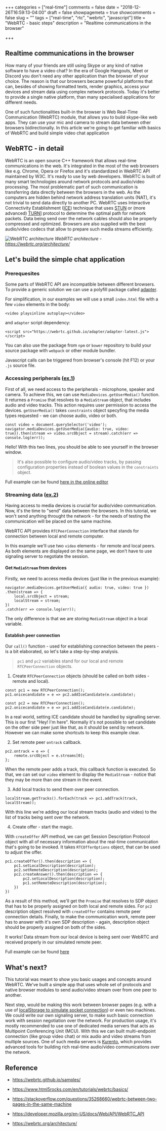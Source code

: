 +++
categories = ["real-time"]
comments = false
date = "2018-12-26T16:59:13-04:00"
draft = false
showpagemeta = true
showcomments = false
slug = ""
tags = ["real-time", "rtc", "webrtc", "javascript"]
title = "WebRTC - basic steps"
description = "Realtime communications in the browser"

+++

## Realtime communications in the browser

How many of your friends are still using Skype or any kind of native software to have a video chat? In the era of Google Hangouts, Meet or Discord you don't need any other application than the browser of your choice. The reason is that our browsers became powerful platforms that can, besides of showing formatted texts, render graphics, access your devices and stream data using complex network protocols. Today it's better to provide a single native platform, than many specialised applications for different needs.

One of such functionalities built-in the browser is Web Real-Time Communication (WebRTC) module, that allows you to build skype-like web apps. They can use your mic and camera to stream data between other browsers bidirectionally. In this article we're going to get familiar with basics of WebRTC and build simple video chat application

## WebRTC - in detail

WebRTC is an open source C++ framework that allows real-time communications in the web. It's integrated in the most of the web browsers like e.g. Chrome, Opera or Firefox and it's standardized in WebRTC API maintained by W3C. It's ready to use by web developers. WebRTC is built of many smart technologies around network protocols and audio/video processing. The most problematic part of such communication is transferring data directly between the browsers in the web. As the computers are hidden behind network address translation units (NAT), it's not trivial to send data directly to another PC. WebRTC uses Interactive Connectivity Establishment ([ICE](https://en.wikipedia.org/wiki/Interactive_Connectivity_Establishment)) technique that uses [STUN](https://en.wikipedia.org/wiki/STUN) or (more advanced) [TURN](https://en.wikipedia.org/wiki/Traversal_Using_Relays_around_NAT)] protocol to determine the optimal path for network packets. Data being send over the network cables should also be properly compressed and optimized. Browsers are also supplied with the best audio/video codecs that allow to prepare such media streams efficiently.

![WebRTC architecture](https://webrtc.org/assets/images/webrtc-public-diagram-for-website.png)
*WebRTC architecture - https://webrtc.org/architecture/*

## Let's build the simple chat application

### Prerequesites

Some parts of WebRTC API are incompatible between different browsers. To provide a generic solution we can use a polyfill package called [adapter](https://github.com/webrtc/adapter).

For simplification, in our examples we will use a small `index.html` file with a few `video` elements in the body:

`<video playsinline autoplay></video>`

and `adapter` script dependency:

`<script src="https://webrtc.github.io/adapter/adapter-latest.js"></script>`

You can also use the package from `npm` or `bower` repository to build your source package with `webpack` or other module bundler.

Javascript calls can be triggered from browser's console (hit F12) or your `.js` source file.

### Accessing peripherals ([ex.1](https://codepen.io/tnbcode/pen/MqJWVd))

First of all, we need access to the peripherals - microphone, speaker and camera. To achieve this, we can use `MediaDevices.getUserMedia()` function. It returnes a `Promise` that resolves to a `MediaStream` object, that includes audio and video tracks. This action requires user permission to access the devices. `getUserMedia()` takes `constraints` object specyfing the media types requested - we can choose audio, video or both.

```
const video = document.querySelector('video');
navigator.mediaDevices.getUserMedia({audio: true, video: true}).then(stream => video.srcObject = stream).catch(err => console.log(err));
``` 

Hello! With this two lines, you should be able to see yourself in the browser window.

>It's also possible to configure audio/video tracks, by passing configuration properties instead of boolean values in the `constraints` object.

Full example can be found [here in the online editor](https://codepen.io/tnbcode/pen/MqJWVd)

### Streaming data ([ex.2](https://codepen.io/tnbcode/pen/ZMoMPO?editors=1010#0))

Having access to media devices is crucial for audio/video communication. Now, it's the time to "send" data between the browsers. In this tutorial, we won't send anything throught the network - for the needs of testing the communication will be placed on the same machine. 

WebRTC API provides `RTCPeerConnection` interface that stands for connection between local and remote computer.

In this example we'll use two `video` elements - for remote and local peers. As both elements are displayed on the same page, we don't have to use signaling server to negotiate the session.

#### Get `MediaStream` from devices
Firstly, we need to access media devices (just like in the previous example):

```
navigator.mediaDevices.getUserMedia({ audio: true, video: true })
.then(stream => {
    local.srcObject = stream;
    localStream = stream;
})
.catch(err => console.log(err));
```

The only difference is that we are storing `MediaStream` object in a local variable.

#### Establish peer connection

Our `call()` function - used for establishing connection between the peers - is a bit elaborated, so let's take a step-by-step analysis. 

> `pc1` and `pc2` variables stand for our local and remote `RTCPeerConnection` objects.

1. Create `RTCPeerConnection` objects (should be called on both sides - remote and local).

```
const pc1 = new RTCPeerConnection();
pc1.onicecandidate = e => pc2.addIceCandidate(e.candidate);

const pc2 = new RTCPeerConnection();
pc2.onicecandidate = e => pc1.addIceCandidate(e.candidate);
```

In a real world, setting ICE candidate should be handled by signalling server. This is our first "Hey! I'm here". Normally it's not possible to set candidate on the other side peer just like that, as it should be send by network. However we can make some shortcuts to keep this example clear.

2. Set remote peer `ontrack` callback.
```
pc2.ontrack = e => {
    remote.srcObject = e.streams[0];
};
```

When the remote peer adds a track, this callback function is executed. So that, we can set our `video` element to display the `MediaStream` - notice that they may be more than one stream in the event.

3. Add local tracks to send them over peer connection.
```
localStream.getTracks().forEach(track => pc1.addTrack(track, localStream));
```
With this line we're adding our local stream tracks (audio and video) to the list of tracks being sent over the network.

4. Create offer - start the magic.

With `createOffer` API method, we can get Session Description Protocol object with all of necessary information about the real-time communication that's going to be invoked. It takes `RTCOfferOptions` object, that can be used to adjust the offer.

```
pc1.createOffer().then(description => {
    pc1.setLocalDescription(description);
    pc2.setRemoteDescription(description);
    pc2.createAnswer().then(description => {
        pc2.setLocalDescription(description);
        pc1.setRemoteDescription(description);
    })
})
```

As a result of this method, we'll get the `Promise` that resolves to SDP object that has to be properly assigned on both local and remote sides. For `pc2` description object resolved with `createOffer` contains remote peer connection details. Finally, to make the communication work, remote peer has to answer with it's own SDP description - again, description object should be properly assigned on both of the sides.

It works! Data stream from our local device is being sent over WebRTC and received properly in our simulated remote peer. 

Full example can be found [here](https://codepen.io/tnbcode/pen/ZMoMPO?editors=1010#0)

## What's next?

This tutorial was meant to show you basic usages and concepts around WebRTC. We've built a simple app that uses whole set of protocols and native browser modules to send audio/video stream over from one peer to another. 

Next step, would be making this work between browser pages (e.g. with a use of [localStorage to simulate socket connection](https://stackoverflow.com/a/35300241)) or even two machines. We could write our own signaling server, to make such basic connection work with session negotiation over the network. For production usage, it's mostly recommended to use one of dedicated media servers that acts as Multipoint Conferencing Unit (MCU). With this we can built multi-endpoint connection (like group video chat) or mix audio and video streams from multiple sources. One of such media servers is [Kurento](http://www.kurento.org/), which provides advanced tools for building rich real-time audio/video communications over the network.

## Reference

- https://webrtc.github.io/samples/

- https://www.html5rocks.com/en/tutorials/webrtc/basics/

- https://stackoverflow.com/questions/35268660/webrtc-between-two-pages-in-the-same-machine

- https://developer.mozilla.org/en-US/docs/Web/API/WebRTC_API

- https://webrtc.org/architecture/

